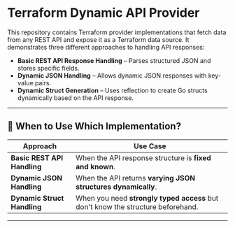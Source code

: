 # Terraform Dynamic API Provider

This repository contains Terraform provider implementations that fetch data from any REST API and expose it as a Terraform data source. It demonstrates three different approaches to handling API responses:

- **Basic REST API Response Handling** – Parses structured JSON and stores specific fields.
- **Dynamic JSON Handling** – Allows dynamic JSON responses with key-value pairs.
- **Dynamic Struct Generation** – Uses reflection to create Go structs dynamically based on the API response.

---

## 🚀 When to Use Which Implementation?

| Approach                      | Use Case |
|--------------------------------|------------------------------------------------------|
| **Basic REST API Handling**    | When the API response structure is **fixed and known**. |
| **Dynamic JSON Handling**      | When the API returns **varying JSON structures dynamically**. |
| **Dynamic Struct Handling**    | When you need **strongly typed access** but don't know the structure beforehand. |

---
